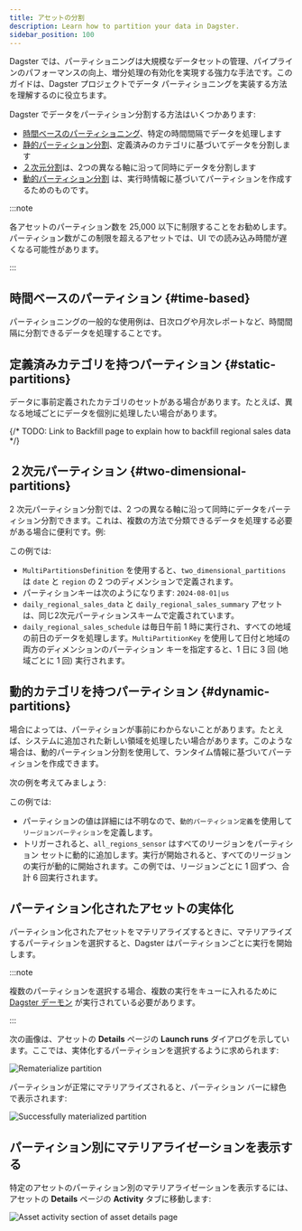 ```yaml
---
title: アセットの分割
description: Learn how to partition your data in Dagster.
sidebar_position: 100
---
```


Dagster では、パーティショニングは大規模なデータセットの管理、パイプラインのパフォーマンスの向上、増分処理の有効化を実現する強力な手法です。このガイドは、Dagster プロジェクトでデータ パーティショニングを実装する方法を理解するのに役立ちます。

Dagster でデータをパーティション分割する方法はいくつかあります:

- [時間ベースのパーティショニング](#time-based)、特定の時間間隔でデータを処理します
- [静的パーティション分割](#static-partitions)、定義済みのカテゴリに基づいてデータを分割します
- [２次元分割](#two-dimensional-partitions)は、2つの異なる軸に沿って同時にデータを分割します
- [動的パーティション分割](#dynamic-partitions) は、実行時情報に基づいてパーティションを作成するためのものです。

:::note

各アセットのパーティション数を 25,000 以下に制限することをお勧めします。パーティション数がこの制限を超えるアセットでは、UI での読み込み時間が遅くなる可能性があります。

:::

## 時間ベースのパーティション \{#time-based}

パーティショニングの一般的な使用例は、日次ログや月次レポートなど、時間間隔に分割できるデータを処理することです。

<CodeExample path="docs_snippets/docs_snippets/guides/data-modeling/partitioning/time_based_partitioning.py" language="python" />

## 定義済みカテゴリを持つパーティション \{#static-partitions}

データに事前定義されたカテゴリのセットがある場合があります。たとえば、異なる地域ごとにデータを個別に処理したい場合があります。

<CodeExample path="docs_snippets/docs_snippets/guides/data-modeling/partitioning/static_partitioning.py" language="python" />

{/* TODO: Link to Backfill page to explain how to backfill regional sales data */}

## ２次元パーティション \{#two-dimensional-partitions}

2 次元パーティション分割では、2 つの異なる軸に沿って同時にデータをパーティション分割できます。これは、複数の方法で分類できるデータを処理する必要がある場合に便利です。例:

<CodeExample path="docs_snippets/docs_snippets/guides/data-modeling/partitioning/two_dimensional_partitioning.py" language="python" />

この例では:

- `MultiPartitionsDefinition` を使用すると、`two_dimensional_partitions` は `date` と `region` の 2 つのディメンションで定義されます。
- パーティションキーは次のようになります: `2024-08-01|us`
- `daily_regional_sales_data` と `daily_regional_sales_summary` アセットは、同じ2次元パーティションスキームで定義されています。
- `daily_regional_sales_schedule` は毎日午前 1 時に実行され、すべての地域の前日のデータを処理します。`MultiPartitionKey` を使用して日付と地域の両方のディメンションのパーティション キーを指定すると、1 日に 3 回 (地域ごとに 1 回) 実行されます。

## 動的カテゴリを持つパーティション \{#dynamic-partitions}

場合によっては、パーティションが事前にわからないことがあります。たとえば、システムに追加された新しい領域を処理したい場合があります。このような場合は、動的パーティション分割を使用して、ランタイム情報に基づいてパーティションを作成できます。

次の例を考えてみましょう:

<CodeExample path="docs_snippets/docs_snippets/guides/data-modeling/partitioning/dynamic_partitioning.py" language="python" title="Dynamic partitioning" />

この例では:

- パーティションの値は詳細には不明なので、`動的パーティション定義`を使用して`リージョンパーティション`を定義します。
- トリガーされると、`all_regions_sensor` はすべてのリージョンをパーティション セットに動的に追加します。実行が開始されると、すべてのリージョンの実行が動的に開始されます。この例では、リージョンごとに 1 回ずつ、合計 6 回実行されます。

## パーティション化されたアセットの実体化

パーティション化されたアセットをマテリアライズするときに、マテリアライズするパーティションを選択すると、Dagster はパーティションごとに実行を開始します。

:::note

複数のパーティションを選択する場合、複数の実行をキューに入れるために [Dagster デーモン](/guides/deploy/execution/dagster-daemon) が実行されている必要があります。

:::

次の画像は、アセットの **Details** ページの **Launch runs** ダイアログを示しています。ここでは、実体化するパーティションを選択するように求められます:

![Rematerialize partition](/images/guides/build/partitions-and-backfills/rematerialize-partition.png)

パーティションが正常にマテリアライズされると、パーティション バーに緑色で表示されます:

![Successfully materialized partition](/images/guides/build/partitions-and-backfills/materialized-partitioned-asset.png)

## パーティション別にマテリアライゼーションを表示する

特定のアセットのパーティション別のマテリアライゼーションを表示するには、アセットの **Details** ページの **Activity** タブに移動します:

![Asset activity section of asset details page](/images/guides/build/partitions-and-backfills/materialized-partitioned-asset-activity.png)